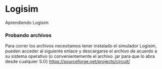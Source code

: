 # Logisim
Aprendiendo Logisim

### Probando archivos
Para correr los archivos necesitamos tener instalado el simulador Logisim, pueden acceder al siguiente enlace y descargarse el archivo de acuerdo a su sistema operativo (o convenientemente el archivo .jar para que lo abra desde cualquier S.O) https://sourceforge.net/projects/circuit/ 
